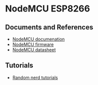 # NodeMCU ESP8266

## Documents and References
- [NodeMCU documenation](https://nodemcu.readthedocs.io/)
- [NodeMCU firmware](https://github.com/nodemcu/nodemcu-firmware)
- [NodeMCU datasheet](https://components101.com/development-boards/nodemcu-esp8266-pinout-features-and-datasheet)

## Tutorials
- [Random nerd tutorials](https://randomnerdtutorials.com/installing-esp8266-nodemcu-arduino-ide-2-0/)